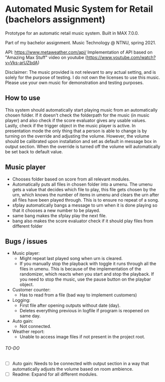 # Automated Music System for Retail (bachelors assignment)
Prototype for an automatic retail music system.
Built in MAX 7.0.0.

Part of my bachelor assignment. 
Music Technology @ NTNU, spring 2021.

API: https://www.metaweather.com/api/
Implementation of API based on "Amazing Max Stuff" video on youtube (https://www.youtube.com/watch?v=Vks-arUZbdA)

Disclaimer: The music provided is not relevant to any actual setting, and is solely for the purpose of testing. I do not own the licenses to use this music. Please use your own music for demonstration and testing purposes.

## How to use
This system should automatically start playing music from an automatically chosen folder. If it doesn't check the folderpath for the music (in music player) and also check if the score evaluator gives any usable values. Lastly, check if the trigger object in the music player is active.
In presentation mode the only thing that a person is able to change is by turning on the override and adjusting the volume. However, the volume should be calibrated upon installation and set as default in message box in output section. When the override is turned off the volume will automatically be set back to default value.

## Music player
- Chooses folder based on score from all relevant modules.
- Automatically puts all files in chosen folder into a umenu.
The umenu gets a value that decides which file to play, this file gets chosen by the urn, which knows the number of items in umenu and clears the urn after all files have been played through. This is to ensure no repeat of a song.
- sfplay automatically bangs a message to urn when it is done playing so that it chooses a new number to be played.
- same bang makes the sfplay play the next file.
- bang also makes the score evaluator check if it should play files from different folder

## Bugs / issues
- Music player:
	- Might repeat last played song when urn is cleared.
	- If you manually stop the playback with toggle it runs through all the files in umenu. This is because of the implementation of the randomizer, which reacts when you start and stop the playback. If you need to stop the music, use the pause button on the playbar object.
- Customer counter:
	- Has to read from a file (bad way to implement customers)
- Logging:
	- First file after opening outputs without date (day).
	- Deletes everything previous in logfile if program is reopened on same day.
- Auto gain:
	- Not connected. 
- Weather report:
	- Unable to access image files if not present in the project root.

###### TO-DO
- [ ] Auto gain: Needs to be connected with output section in a way that automatically adjusts the volume based on room ambience.
- [ ] Readme: Expand for all different modules.
